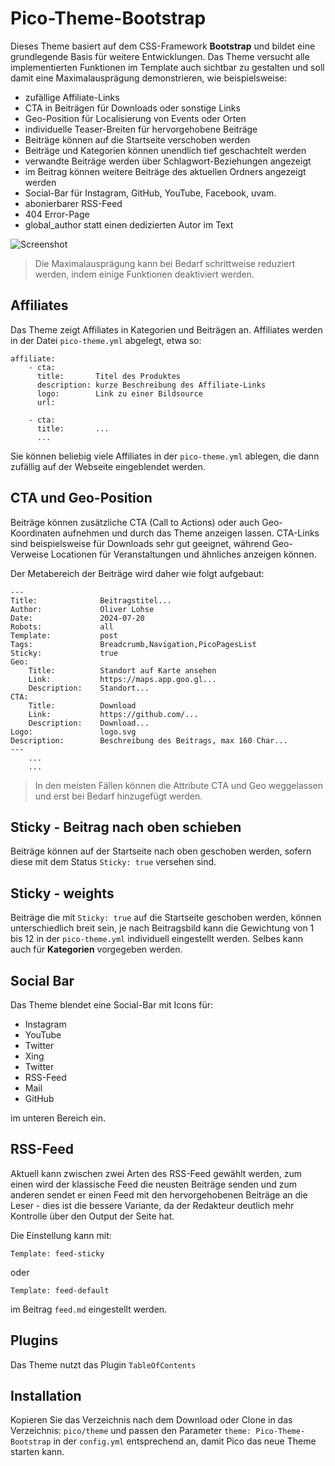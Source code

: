 # Pico-Theme-Bootstrap

Dieses Theme basiert auf dem CSS-Framework **Bootstrap** und bildet eine grundlegende Basis für weitere Entwicklungen. Das Theme versucht alle implementierten Funktionen im Template auch sichtbar zu gestalten und soll damit eine Maximalausprägung demonstrieren, wie beispielsweise:

- zufällige Affiliate-Links
- CTA in Beiträgen für Downloads oder sonstige Links
- Geo-Position für Localisierung von Events oder Orten
- individuelle Teaser-Breiten für hervorgehobene Beiträge
- Beiträge können auf die Startseite verschoben werden
- Beiträge und Kategorien können unendlich tief geschachtelt werden
- verwandte Beiträge werden über Schlagwort-Beziehungen angezeigt
- im Beitrag können weitere Beiträge des aktuellen Ordners angezeigt werden
- Social-Bar für Instagram, GitHub, YouTube, Facebook, uvam.
- abonierbarer RSS-Feed
- 404 Error-Page
- global_author statt einen dedizierten Autor im Text

![Screenshot](https://repository-images.githubusercontent.com/831518401/7548a10b-171e-42c9-b91d-330fb68bc25b)

>Die Maximalausprägung kann bei Bedarf schrittweise reduziert werden, indem einige Funktionen deaktiviert werden.

## Affiliates

Das Theme zeigt Affiliates in Kategorien und Beiträgen an. Affiliates werden in der Datei `pico-theme.yml` abgelegt, etwa so:

    affiliate:
        - cta: 
          title:       Titel des Produktes
          description: kurze Beschreibung des Affiliate-Links
          logo:        Link zu einer Bildsource
          url:
      
        - cta:
          title:       ...
          ...

Sie können beliebig viele Affiliates in der `pico-theme.yml` ablegen, die dann zufällig auf der Webseite eingeblendet werden.

## CTA und Geo-Position

Beiträge können zusätzliche CTA (Call to Actions) oder auch Geo-Koordinaten aufnehmen und durch das Theme anzeigen lassen. CTA-Links sind beispielsweise für Downloads sehr gut geeignet, während Geo-Verweise Locationen für Veranstaltungen und ähnliches anzeigen können.

Der Metabereich der Beiträge wird daher wie folgt aufgebaut:

    ---
    Title:              Beitragstitel...
    Author:             Oliver Lohse
    Date:               2024-07-20
    Robots:             all
    Template:           post
    Tags:               Breadcrumb,Navigation,PicoPagesList
    Sticky:             true
    Geo:
        Title:          Standort auf Karte ansehen
        Link:           https://maps.app.goo.gl...
        Description:    Standort...
    CTA:
        Title:          Download
        Link:           https://github.com/...
        Description:    Download...
    Logo:               logo.svg
    Description:        Beschreibung des Beitrags, max 160 Char...
    ---
        ...
        ...

>In den meisten Fällen können die Attribute CTA und Geo weggelassen und erst bei Bedarf hinzugefügt werden.

## Sticky - Beitrag nach oben schieben

Beiträge können auf der Startseite nach oben geschoben werden, sofern diese mit dem Status `Sticky: true` versehen sind.

## Sticky - weights

Beiträge die mit `Sticky: true` auf die Startseite geschoben werden, können unterschiedlich breit sein, je nach Beitragsbild kann die Gewichtung von 1 bis 12 in der `pico-theme.yml` individuell eingestellt werden. Selbes kann auch für **Kategorien** vorgegeben werden.

## Social Bar

Das Theme blendet eine Social-Bar mit Icons für:

- Instagram
- YouTube
- Twitter
- Xing
- Twitter
- RSS-Feed
- Mail
- GitHub

im unteren Bereich ein.

## RSS-Feed

Aktuell kann zwischen zwei Arten des RSS-Feed gewählt werden, zum einen wird der klassische Feed die neusten Beiträge senden und zum anderen sendet er einen Feed mit den hervorgehobenen Beiträge an die Leser - dies ist die bessere Variante, da der Redakteur deutlich mehr Kontrolle über den Output der Seite hat.

Die Einstellung kann mit:

    Template: feed-sticky

oder

    Template: feed-default

im Beitrag `feed.md` eingestellt werden.

## Plugins

Das Theme nutzt das Plugin `TableOfContents`

## Installation

Kopieren Sie das Verzeichnis nach dem Download oder Clone in das Verzeichnis: `pico/theme` und passen den Parameter `theme: Pico-Theme-Bootstrap` in der `config.yml` entsprechend an, damit Pico das neue Theme starten kann.